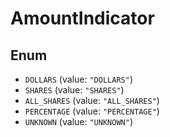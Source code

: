 # AmountIndicator

## Enum

* `DOLLARS` (value: `"DOLLARS"`)
* `SHARES` (value: `"SHARES"`)
* `ALL_SHARES` (value: `"ALL_SHARES"`)
* `PERCENTAGE` (value: `"PERCENTAGE"`)
* `UNKNOWN` (value: `"UNKNOWN"`)
